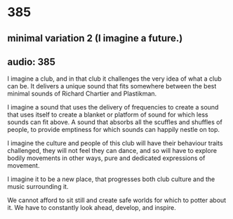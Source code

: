 # 385
## minimal variation 2 (I imagine a future.)
audio: 385
---
I imagine a club, and in that club it challenges the very idea of what a club can be. It delivers a unique sound that fits somewhere between the best minimal sounds of Richard Chartier and Plastikman. 

I imagine a sound that uses the delivery of frequencies to create a sound that uses itself to create a blanket or platform of sound for which less sounds can fit above. A sound that absorbs all the scuffles and shuffles of people, to provide emptiness for which sounds can happily nestle on top. 

I imagine the culture and people of this club will have their behaviour traits challenged, they will not feel they can dance, and so will have to explore bodily movements in other ways, pure and dedicated expressions of movement. 

I imagine it to be a new place, that progresses both club culture and the music surrounding it.

We cannot afford to sit still and create safe worlds for which to potter about it. We have to constantly look ahead, develop, and inspire.


